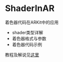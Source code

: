 # ShaderInAR
着色器代码在ARKit中的应用
* shader类型详解
* 着色器格式与参数
* 着色器代码示例


教程及解说见[这里](https://juejin.im/post/5a8fe7a4f265da4e8123b96b#heading-4)

